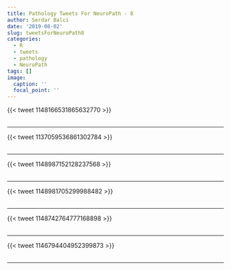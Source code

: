 ```yaml
---
title: Pathology Tweets For NeuroPath - 8
author: Serdar Balci
date: '2019-08-02'
slug: tweetsForNeuroPath8
categories:
  - R
  - tweets
  - pathology
  - NeuroPath
tags: []
image:
  caption: ''
  focal_point: ''
---
```



{{< tweet 1148166531865632770 >}}
<br>
<br>
<hr>
{{< tweet 1137059536861302784 >}}
<br>
<br>
<hr>
{{< tweet 1148987152128237568 >}}
<br>
<br>
<hr>
{{< tweet 1148981705299988482 >}}
<br>
<br>
<hr>
{{< tweet 1148742764777168898 >}}
<br>
<br>
<hr>
{{< tweet 1146794404952399873 >}}
<br>
<br>
<hr>
